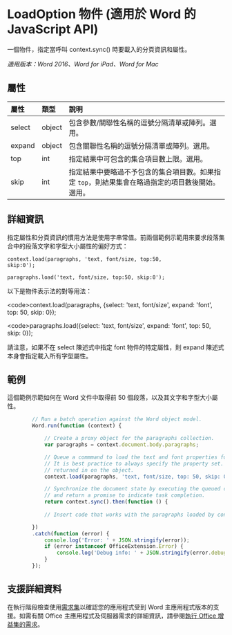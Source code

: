 # LoadOption 物件 (適用於 Word 的 JavaScript API)

一個物件，指定當呼叫 context.sync() 時要載入的分頁資訊和屬性。 

_適用版本：Word 2016、Word for iPad、Word for Mac_

## 屬性
| 屬性	   | 類型	|說明|
|:---------------|:--------|:----------|
|select|object|包含參數/關聯性名稱的逗號分隔清單或陣列。選用。|
|expand|object|包含關聯性名稱的逗號分隔清單或陣列。選用。|
|top|int| 指定結果中可包含的集合項目數上限。選用。|
|skip|int|指定結果中要略過不予包含的集合項目數。如果指定 `top`，則結果集會在略過指定的項目數後開始。選用。|

## 詳細資訊

指定屬性和分頁資訊的慣用方法是使用字串常值。前兩個範例示範用來要求段落集合中的段落文字和字型大小屬性的偏好方式：

<code>context.load(paragraphs, 'text, font/size, top:50, skip:0');</code>

<code>paragraphs.load('text, font/size, top:50, skip:0');</code>

以下是物件表示法的對等用法：

&lt;code&gt;context.load(paragraphs, {select: 'text, font/size',
                                expand: 'font',
                                top: 50,
                                skip: 0});</code>
                                
&lt;code&gt;paragraphs.load({select: 'text, font/size',
                       expand: 'font',
                       top: 50,
                       skip: 0});</code>

請注意，如果不在 select 陳述式中指定 font 物件的特定屬性，則 expand 陳述式本身會指定載入所有字型屬性。 

## 範例

這個範例示範如何在 Word 文件中取得前 50 個段落，以及其文字和字型大小屬性。

```js
        // Run a batch operation against the Word object model.
        Word.run(function (context) {

            // Create a proxy object for the paragraphs collection.
            var paragraphs = context.document.body.paragraphs;

            // Queue a commmand to load the text and font properties for the top 50 paragraphs.
            // It is best practice to always specify the property set. Otherwise, all properties are
            // returned in on the object. 
            context.load(paragraphs, 'text, font/size, top: 50, skip: 0');

            // Synchronize the document state by executing the queued commands, 
            // and return a promise to indicate task completion.
            return context.sync().then(function () {
            
            // Insert code that works with the paragraphs loaded by context.load().

        })
        .catch(function (error) {
            console.log('Error: ' + JSON.stringify(error));
            if (error instanceof OfficeExtension.Error) {
                console.log('Debug info: ' + JSON.stringify(error.debugInfo));
            }
        });

```

## 支援詳細資料

在執行階段檢查使用[需求集](https://msdn.microsoft.com/EN-US/library/office/mt590206.aspx)以確認您的應用程式受到 Word 主應用程式版本的支援。如需有關 Office 主應用程式及伺服器需求的詳細資訊，請參閱[執行 Office 增益集的需求](https://msdn.microsoft.com/EN-US/library/office/dn833104.aspx)。 
